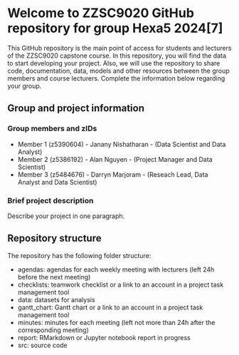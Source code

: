# Welcome to ZZSC9020 GitHub repository for group Hexa5 2024[7]

This GitHub repository is the main point of access for students and lecturers of the ZZSC9020 capstone course. 
In this repository, you will find the data to start developing your project. Also, we will use the repository to share code, documentation, data, models and other resources between the group members and course lecturers.
Complete the information below regarding your group.

## Group and project information

### Group members and zIDs
- Member 1 (z5390604) - Janany Nishatharan - (Data Scientist and Data Analyst)
- Member 2 (z5386192) - Alan Nguyen - (Project Manager and Data Scientist)
- Member 3 (z5484676) - Darryn Marjoram - (Reseach Lead, Data Analyst and Data Scientist)

### Brief project description
Describe your project in one paragraph.

## Repository structure
The repository has the following folder structure:

- agendas: agendas for each weekly meeting with lecturers (left 24h before the next meeting)
- checklists: teamwork checklist or a link to an account in a project task management tool
- data: datasets for analysis
- gantt_chart: Gantt chart or a link to an account in a project task management tool
- minutes: minutes for each meeting (left not more than 24h after the corresponding meeting)
- report: RMarkdown or Jupyter notebook report in progress
- src: source code
